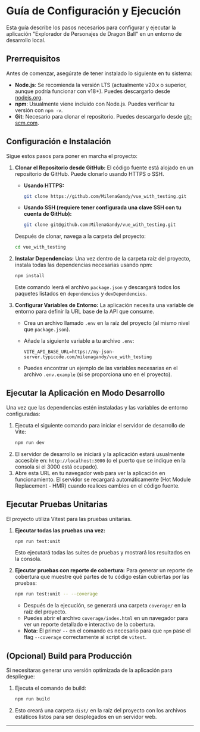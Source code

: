 # Guía de Configuración y Ejecución

Esta guía describe los pasos necesarios para configurar y ejecutar la aplicación "Explorador de Personajes de Dragon Ball" en un entorno de desarrollo local.

## Prerrequisitos

Antes de comenzar, asegúrate de tener instalado lo siguiente en tu sistema:

* **Node.js**: Se recomienda la versión LTS (actualmente v20.x o superior, aunque podría funcionar con v18+). Puedes descargarlo desde [nodejs.org](https://nodejs.org/).
* **npm**: Usualmente viene incluido con Node.js. Puedes verificar tu versión con `npm -v`.
* **Git**: Necesario para clonar el repositorio. Puedes descargarlo desde [git-scm.com](https://git-scm.com/).

## Configuración e Instalación

Sigue estos pasos para poner en marcha el proyecto:

1.  **Clonar el Repositorio desde GitHub:**
    El código fuente está alojado en un repositorio de GitHub. Puede clonarlo usando HTTPS o SSH.

    * **Usando HTTPS:**
        ```bash
        git clone https://github.com/MilenaGandy/vue_with_testing.git
        ```
    * **Usando SSH (requiere tener configurada una clave SSH con tu cuenta de GitHub):**
        ```bash
        git clone git@github.com:MilenaGandy/vue_with_testing.git
        ```
    Después de clonar, navega a la carpeta del proyecto:
    ```bash
    cd vue_with_testing
    ```
    

2.  **Instalar Dependencias:**
    Una vez dentro de la carpeta raíz del proyecto, instala todas las dependencias necesarias usando npm:
    ```bash
    npm install
    ```
    Este comando leerá el archivo `package.json` y descargará todos los paquetes listados en `dependencies` y `devDependencies`.

3.  **Configurar Variables de Entorno:**
    La aplicación necesita una variable de entorno para definir la URL base de la API que consume.
    * Crea un archivo llamado `.env` en la raíz del proyecto (al mismo nivel que `package.json`).
    * Añade la siguiente variable a tu archivo `.env`:

        ```env
        VITE_API_BASE_URL=https://my-json-server.typicode.com/milenagandy/vue_with_testing
        ```
        

    * Puedes encontrar un ejemplo de las variables necesarias en el archivo `.env.example` (si se proporciona uno en el proyecto).

## Ejecutar la Aplicación en Modo Desarrollo

Una vez que las dependencias estén instaladas y las variables de entorno configuradas:

1.  Ejecuta el siguiente comando para iniciar el servidor de desarrollo de Vite:
    ```bash
    npm run dev
    ```
2.  El servidor de desarrollo se iniciará y la aplicación estará usualmente accesible en:
    `http://localhost:3000` (o el puerto que se indique en la consola si el 3000 está ocupado).
3.  Abre esta URL en tu navegador web para ver la aplicación en funcionamiento. El servidor se recargará automáticamente (Hot Module Replacement - HMR) cuando realices cambios en el código fuente.

## Ejecutar Pruebas Unitarias

El proyecto utiliza Vitest para las pruebas unitarias.

1.  **Ejecutar todas las pruebas una vez:**
    ```bash
    npm run test:unit
    ```
    Esto ejecutará todas las suites de pruebas y mostrará los resultados en la consola.

2.  **Ejecutar pruebas con reporte de cobertura:**
    Para generar un reporte de cobertura que muestre qué partes de tu código están cubiertas por las pruebas:
    ```bash
    npm run test:unit -- --coverage
    ```
    * Después de la ejecución, se generará una carpeta `coverage/` en la raíz del proyecto.
    * Puedes abrir el archivo `coverage/index.html` en un navegador para ver un reporte detallado e interactivo de la cobertura.
    * **Nota:** El primer `--` en el comando es necesario para que `npm` pase el flag `--coverage` correctamente al script de `vitest`.

## (Opcional) Build para Producción

Si necesitaras generar una versión optimizada de la aplicación para despliegue:

1.  Ejecuta el comando de build:
    ```bash
    npm run build
    ```
2.  Esto creará una carpeta `dist/` en la raíz del proyecto con los archivos estáticos listos para ser desplegados en un servidor web.

---